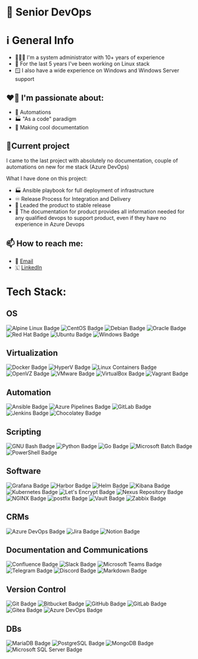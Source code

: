 # 🚀 Senior DevOps

# ℹ️ General Info
- 👨🏻‍💻 I'm a system administrator with 10+ years of experience
- 🐧 For the last 5 years I've been working on Linux stack
- 🪟 I also have a wide experience on Windows and Windows Server support

## ❤️‍🔥 I'm passionate about:
- 🤖 Automations
- 🏭 "As a code" paradigm 
- 📃 Making cool documentation


## 🎋Current project
I came to the last project with absolutely no documentation, couple of automations on new for me stack (Azure DevOps)

What I have done on this project:
- 🏭 Ansible playbook for full deployment of infrastructure
- ♾️ Release Process for Integration and Delivery
- 🚀 Leaded the product to stable release
- 📃 The documentation for product provides all information needed for any qualified devops to support product, even if they have no experience in Azure Devops

## 📫 How to reach me: 
- 📧 [Email](mailto:github@nett00n.org)
- 🇱 [LinkedIn](https://www.linkedin.com/in/nett00n/)

# Tech Stack:

## OS
![Alpine Linux Badge](https://img.shields.io/badge/Alpine_Linux-0D597F?logo=alpinelinux&logoColor=fff&)
![CentOS Badge](https://img.shields.io/badge/CentOS-262577?logo=centos&logoColor=fff&)
![Debian Badge](https://img.shields.io/badge/Debian-A81D33?logo=debian&logoColor=fff&)
![Oracle Badge](https://img.shields.io/badge/Oracle_linux-F80000?logo=oracle&logoColor=fff&)
![Red Hat Badge](https://img.shields.io/badge/Red_Hat-E00?logo=redhat&logoColor=fff&)
![Ubuntu Badge](https://img.shields.io/badge/Ubuntu-E95420?logo=ubuntu&logoColor=fff&)
![Windows Badge](https://img.shields.io/badge/Windows_server-0078D6?logo=windows95&logoColor=fff&)


## Virtualization
![Docker Badge](https://img.shields.io/badge/Docker-2496ED?logo=docker&logoColor=fff&)
![HyperV Badge](https://img.shields.io/badge/HyperV-00adef?logo=microsoft&logoColor=fff&)
![Linux Containers Badge](https://img.shields.io/badge/LXC-333?logo=linuxcontainers&logoColor=fff&)
![OpenVZ Badge](https://img.shields.io/badge/OpenVZ-00adef?logoColor=fff&)
![VMware Badge](https://img.shields.io/badge/VMware-607078?logo=vmware&logoColor=fff&)
![VirtualBox Badge](https://img.shields.io/badge/VirtualBox-183A61?logo=virtualbox&logoColor=fff&)
![Vagrant Badge](https://img.shields.io/badge/Vagrant-1868F2?logo=vagrant&logoColor=fff&)

## Automation
![Ansible Badge](https://img.shields.io/badge/Ansible-E00?logo=ansible&logoColor=fff&)
![Azure Pipelines Badge](https://img.shields.io/badge/Azure_Pipelines-2560E0?logo=azurepipelines&logoColor=fff&)
![GitLab Badge](https://img.shields.io/badge/GitLab_CI-FC6D26?logo=gitlab&logoColor=fff&)
![Jenkins Badge](https://img.shields.io/badge/Jenkins-D24939?logo=jenkins&logoColor=fff&)
![Chocolatey Badge](https://img.shields.io/badge/Chocolatey-80B5E3?logo=chocolatey&logoColor=fff&)

## Scripting 
![GNU Bash Badge](https://img.shields.io/badge/GNU_Bash-4EAA25?logo=gnubash&logoColor=fff&)
![Python Badge](https://img.shields.io/badge/Python-3776AB?logo=python&logoColor=fff&)
![Go Badge](https://img.shields.io/badge/Go-00ADD8?logo=go&logoColor=fff&)
![Microsoft Batch Badge](https://img.shields.io/badge/Microsoft_Batch-4D4D4D?logo=windowsterminal&logoColor=fff&)
![PowerShell Badge](https://img.shields.io/badge/PowerShell-5391FE?logo=powershell&logoColor=fff&)

## Software
![Grafana Badge](https://img.shields.io/badge/Grafana-F46800?logo=grafana&logoColor=fff&)
![Harbor Badge](https://img.shields.io/badge/Harbor-60B932?logo=harbor&logoColor=fff&)
![Helm Badge](https://img.shields.io/badge/Helm-0F1689?logo=helm&logoColor=fff&)
![Kibana Badge](https://img.shields.io/badge/Kibana-005571?logo=kibana&logoColor=fff&)
![Kubernetes Badge](https://img.shields.io/badge/Kubernetes-326CE5?logo=kubernetes&logoColor=fff&)
![Let's Encrypt Badge](https://img.shields.io/badge/Let's_Encrypt-003A70?logo=letsencrypt&logoColor=fff&)
![Nexus Repository Badge](https://img.shields.io/badge/Nexus_Repository-1aba73?logoColor=fff&)
![NGINX Badge](https://img.shields.io/badge/NGINX-009639?logo=nginx&logoColor=fff&)
![postfix Badge](https://img.shields.io/badge/Postfix-005FF9?logo=maildotru&logoColor=fff)
![Vault Badge](https://img.shields.io/badge/Vault-000?logo=vault&logoColor=fff&)
![Zabbix Badge](https://img.shields.io/badge/Zabbix-cc0000?)

## CRMs
![Azure DevOps Badge](https://img.shields.io/badge/Azure_DevOps-0078D7?logo=azuredevops&logoColor=fff&)
![Jira Badge](https://img.shields.io/badge/Jira-0052CC?logo=jira&logoColor=fff&)
![Notion Badge](https://img.shields.io/badge/Notion-000?logo=notion&logoColor=fff&)

## Documentation and Communications
![Confluence Badge](https://img.shields.io/badge/Confluence-172B4D?logo=confluence&logoColor=fff&)
![Slack Badge](https://img.shields.io/badge/Slack-4A154B?logo=slack&logoColor=fff&)
![Microsoft Teams Badge](https://img.shields.io/badge/Microsoft_Teams-6264A7?logo=microsoftteams&logoColor=fff&)
![Telegram Badge](https://img.shields.io/badge/Telegram-26A5E4?logo=telegram&logoColor=fff&)
![Discord Badge](https://img.shields.io/badge/Discord-5865F2?logo=discord&logoColor=fff&)
![Markdown Badge](https://img.shields.io/badge/Markdown-000?logo=markdown&logoColor=fff&)

## Version Control
![Git Badge](https://img.shields.io/badge/Git-F05032?logo=git&logoColor=fff&)
![Bitbucket Badge](https://img.shields.io/badge/Bitbucket-0052CC?logo=bitbucket&logoColor=fff&)
![GitHub Badge](https://img.shields.io/badge/GitHub-181717?logo=github&logoColor=fff&)
![GitLab Badge](https://img.shields.io/badge/GitLab-FC6D26?logo=gitlab&logoColor=fff&)
![Gitea Badge](https://img.shields.io/badge/Gitea-609926?logo=gitea&logoColor=fff&)
![Azure DevOps Badge](https://img.shields.io/badge/Azure_DevOps-0078D7?logo=azuredevops&logoColor=fff&)

## DBs
![MariaDB Badge](https://img.shields.io/badge/MariaDB-003545?logo=mariadb&logoColor=fff&)
![PostgreSQL Badge](https://img.shields.io/badge/PostgreSQL-4169E1?logo=postgresql&logoColor=fff&)
![MongoDB Badge](https://img.shields.io/badge/MongoDB-47A248?logo=mongodb&logoColor=fff&)
![Microsoft SQL Server Badge](https://img.shields.io/badge/Microsoft_SQL_Server-CC2927?logo=microsoftsqlserver&logoColor=fff&)
  
